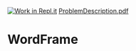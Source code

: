 [![Work in Repl.it](https://classroom.github.com/assets/work-in-replit-14baed9a392b3a25080506f3b7b6d57f295ec2978f6f33ec97e36a161684cbe9.svg)](https://classroom.github.com/online_ide?assignment_repo_id=4736457&assignment_repo_type=AssignmentRepo)
[ProblemDescription.pdf](https://github.com/SPH-ICS3UR-3-2021/WordFrame/files/6420946/ProblemDescription.pdf)
# WordFrame
 
